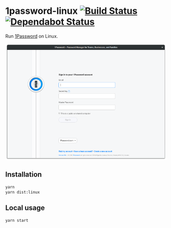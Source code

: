# 1password-linux [![Build Status](https://api.travis-ci.org/ffflorian/1password-linux.svg?branch=master)](https://travis-ci.org/ffflorian/1password-linux/) [![Dependabot Status](https://api.dependabot.com/badges/status?host=github&repo=ffflorian/1password-linux)](https://dependabot.com)

Run [1Password](https://1password.com) on Linux.

![Screenshot](./screenshot.png)

## Installation

```
yarn
yarn dist:linux
```

## Local usage

```
yarn start
```
